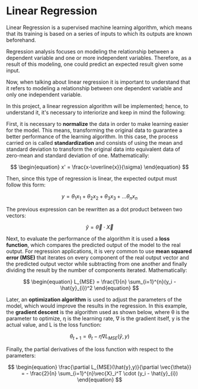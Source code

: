 # Linear Regression
Linear Regression is a supervised machine learning algorithm, which means that its training is based on a series of inputs to which its outputs are known beforehand.

Regression analysis focuses on modeling the relationship between a dependent variable and one or more independent variables. Therefore, as a result of this modeling, one could predict an expected result given some input. 

Now, when talking about linear regression it is important to understand that it refers to modeling a relationship between one dependent variable and only one independent variable.

In this project, a linear regression algorithm will be implemented; hence, to understand it, it's necessary to interiorize and keep in mind the following:

First, it is necessary to **normalize** the data in order to make learning easier for the model. This means, transforming the original data to guarantee a better performance of the learning algorithm. In this case, the process carried on is called **standardization** and consists of using the mean and standard deviation to transform the original data into equivalent data of zero-mean and standard deviation of one. Mathematically:

$$
\begin{equation}
x' = \frac{x-\overline{x}}{\sigma}
\end{equation}
$$

Then, since this type of regression is linear, the expected output must follow this form:

$$
\begin{equation}
y = \theta_1 x_1 + \theta_2 x_2 + \theta_3 x_3 + \dots \theta_n x_n 
\end{equation}
$$

The previous expression can be rewritten as a dot product  between two vectors:

$$
\begin{equation}
\hat{y} = \vec{\theta} \cdot \vec{X}
\end{equation}
$$

Next, to evaluate the performance of the algorithm it is used a **loss function**, which compares the predicted output of the model to the real output. For regression applications, it is very common to use **mean squared error (MSE)** that iterates on every component of the real output vector and the predicted output vector while subtracting from one another and finally dividing the result by the number of components iterated. Mathematically:

$$
\begin{equation}
L_{MSE} = \frac{1}{n} \sum_{i=1}^{n}(y_i - \hat{y}_{i})^2
\end{equation} 
$$

Later, an **optimization algorithm** is used to adjust the parameters of the model, which would improve the results in the regression. In this example, the **gradient descent** is the algorithm used as shown below, where θ is the parameter to optimize, η is the learning rate, ∇ is the gradient itself, y is the actual value, and L is the loss function:

$$
\begin{equation}
\theta_{t+1} = \theta_{t} - \eta\nabla{L_{MSE}(\hat{y},y)}
\end{equation}
$$

Finally, the partial derivatives of the loss function with respect to the parameters:

$$
\begin{equation}
\frac{\partial L_{MSE}(\hat{y},y)}{\partial \vec{\theta}}
= -
\frac{2}{n} \sum_{i=1}^{n}\vec{X}_i^T \cdot (y_i - \hat{y}_{i})
\end{equation}
$$